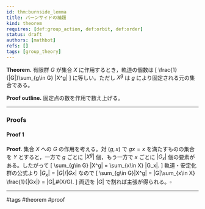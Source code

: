 ```yaml
---
id: thm:burnside_lemma
title: バーンサイドの補題
kind: theorem
requires: [def:group_action, def:orbit, def:order]
status: draft
authors: [mathbot]
refs: []
tags: [group_theory]
---
```


**Theorem.** 有限群 $G$ が集合 $X$ に作用するとき，軌道の個数は
\[
\frac{1}{|G|}\sum_{g\in G} |X^g|
\]
に等しい。ただし $X^g$ は $g$ により固定される元の集合である。

**Proof outline.** 固定点の数を作用で数え上げる。

---

### Proofs

#### Proof 1
**Proof.**
集合 $X$ への $G$ の作用を考える。対 $(g,x)$ で $gx=x$ を満たすものの集合を $Y$ とすると，一方で $g$ ごとに $|X^g|$ 個，もう一方で $x$ ごとに $|G_x|$ 個の要素がある。したがって
\[
\sum_{g\in G} |X^g| = \sum_{x\in X} |G_x|.
\]
軌道・安定化群の公式より $|G_x|=|G|/|Gx|$ なので
\[
\sum_{g\in G}|X^g| = |G|\sum_{x\in X} \frac{1}{|Gx|} = |G|\,\#(X/G).
\]
両辺を $|G|$ で割れば主張が得られる。$\square$

---

#tags #theorem #proof
